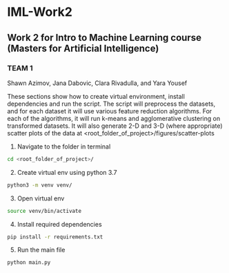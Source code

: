 # IML-Work2

## Work 2 for Intro to Machine Learning course (Masters for Artificial Intelligence)

### TEAM 1
Shawn Azimov, Jana Dabovic, Clara Rivadulla, and Yara Yousef


These sections show how to create virtual environment, install dependencies and run the script.
The script will preprocess the datasets, and for each dataset it will use various feature reduction algorithms.
For each of the algorithms, it will run k-means and agglomerative clustering on transformed datasets. 
It will also generate 2-D and 3-D (where appropriate) scatter plots of the data at <root_folder_of_project>/figures/scatter-plots

1. Navigate to the folder in terminal
```bash
cd <root_folder_of_project>/
```
2. Create virtual env using python 3.7
```bash
python3 -m venv venv/
```
3. Open virtual env
```bash
source venv/bin/activate
```
4. Install required dependencies
```bash
pip install -r requirements.txt
```

5. Run the main file 
```bash
python main.py
```
